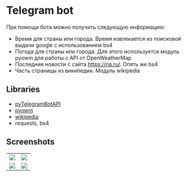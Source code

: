 # Telegram bot
При помощи бота можно получить следующую информацию:
* Время для страны или города. Время извлекается из поисковой выдачи google с использованием bs4 
* Погода для страны или города. Для этого используется модуль pyowm для работы с API от OpenWeatherMap
* Последние новости с сайта https://ria.ru/. Опять же bs4
* Часть страницы из википедии. Модуль wikipedia

## Libraries
* [pyTelegramBotAPI](https://github.com/eternnoir/pyTelegramBotAPI)
* [pyowm](https://github.com/csparpa/pyowm) 
* [wikipedia](https://github.com/goldsmith/Wikipedia)
* requests, bs4


## Screenshots
|                                                                                                                   |                                                                                                                   |
|:-----------------------------------------------------------------------------------------------------------------:|:-----------------------------------------------------------------------------------------------------------------:|
| <img src="https://user-images.githubusercontent.com/55577096/178988626-2ab8402b-70e7-4f94-87ad-0fca52ddc44a.jpg"> | <img src="https://user-images.githubusercontent.com/55577096/178988647-f8e6ed5f-5777-49f2-a560-4c7360a581e5.jpg"> |
| <img src="https://user-images.githubusercontent.com/55577096/178988654-dad0e8b6-6be7-427a-b18e-e9fdd7359a32.jpg"> | <img src="https://user-images.githubusercontent.com/55577096/178988656-c91bb02d-cb2e-4172-bc7e-4f043d4aa145.jpg"> |
